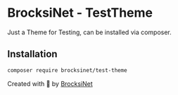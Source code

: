 # BrocksiNet - TestTheme
Just a Theme for Testing, can be installed via composer.

## Installation
```bash
composer require brocksinet/test-theme
```

Created with 💙 by [BrocksiNet](https://brocksinet.de)